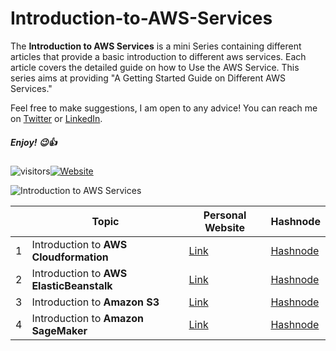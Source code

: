 # Introduction-to-AWS-Services

The **Introduction to AWS Services** is a mini Series containing different articles that provide a basic introduction to different aws services. Each article covers the detailed guide on how to Use the AWS Service. This series aims at providing "A Getting Started Guide on Different AWS Services."

Feel free to make suggestions, I am open to any advice! You can reach me on [Twitter](https://twitter.com/adi_12_modi) or [LinkedIn](https://www.linkedin.com/in/adit-modi-2a4362191/).

##### Enjoy! 😉👍

![visitors](https://visitor-badge.glitch.me/badge?page_id=/AditModi/Introduction-to-AWS-Services)[![Website](https://img.shields.io/website?label=Dev.to&up_message=@aditmodi&url=https%3A%2F%2Fdev.to/aditmodi)](https://dev.to/aditmodi) 

![Introduction to AWS Services](https://user-images.githubusercontent.com/48589838/177524645-2889cd6e-69ff-4f6b-acaf-b80d260352b1.jpg)


|               | Topic        | Personal Website | Hashnode     | 
| ------------  | ------------ | ---------------- | ------------ | 
|  1 | Introduction to **AWS Cloudformation** |[ Link ]() |[ Hashnode ]()
|  2 | Introduction to **AWS ElasticBeanstalk** |[ Link ]() |[ Hashnode ]()
|  3 | Introduction to **Amazon S3** |[ Link ]() |[ Hashnode ]() 
|  4 | Introduction to **Amazon SageMaker** |[ Link ]() |[ Hashnode ]() 
